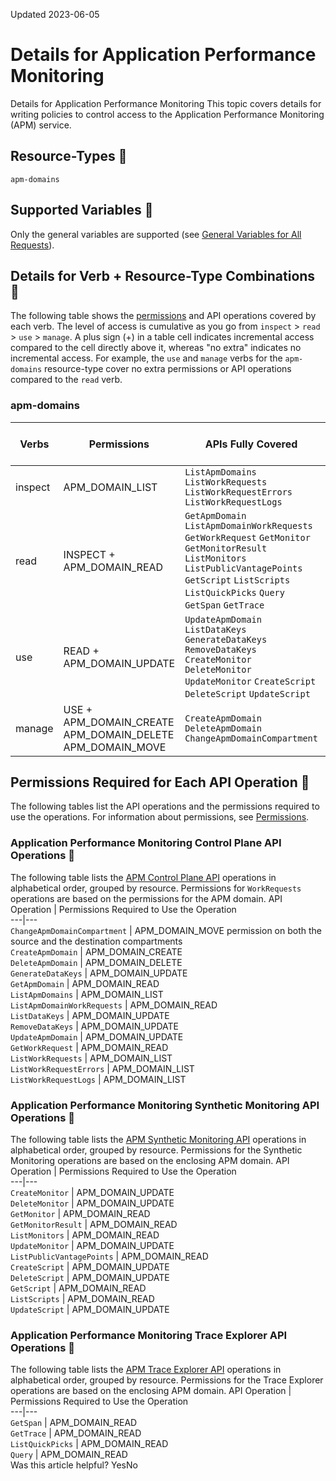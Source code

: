 Updated 2023-06-05
# Details for Application Performance Monitoring
Details for Application Performance Monitoring
This topic covers details for writing policies to control access to the Application Performance Monitoring (APM) service.
## Resource-Types 🔗 
`apm-domains`
## Supported Variables 🔗 
Only the general variables are supported (see [General Variables for All Requests](https://docs.oracle.com/en-us/iaas/Content/Identity/policyreference/policyreference_topic-General_Variables_for_All_Requests.htm "Use the following general variables for all requests")).
## Details for Verb + Resource-Type Combinations 🔗 
The following table shows the [permissions](https://docs.oracle.com/en-us/iaas/Content/Identity/policies/permissions.htm#permissions "Permissions are the atomic units of authorization that control a user's ability to perform operations on resources. Oracle defines all the permissions in the policy language.") and API operations covered by each verb. The level of access is cumulative as you go from `inspect` > `read` > `use` > `manage`. A plus sign (+) in a table cell indicates incremental access compared to the cell directly above it, whereas "no extra" indicates no incremental access.
For example, the `use` and `manage` verbs for the `apm-domains` resource-type cover no extra permissions or API operations compared to the `read` verb.
### apm-domains
Verbs | Permissions | APIs Fully Covered | APIs Partially Covered  
---|---|---|---  
inspect |  APM_DOMAIN_LIST |  `ListApmDomains` `ListWorkRequests` `ListWorkRequestErrors` `ListWorkRequestLogs` |  none  
read |  INSPECT + APM_DOMAIN_READ |  `GetApmDomain` `ListApmDomainWorkRequests` `GetWorkRequest` `GetMonitor` `GetMonitorResult` `ListMonitors` `ListPublicVantagePoints` `GetScript` `ListScripts` `ListQuickPicks` `Query` `GetSpan` `GetTrace` |  none  
use |  READ + APM_DOMAIN_UPDATE |  `UpdateApmDomain` `ListDataKeys` `GenerateDataKeys` `RemoveDataKeys` `CreateMonitor` `DeleteMonitor` `UpdateMonitor` `CreateScript` `DeleteScript` `UpdateScript` |  none  
manage |  USE + APM_DOMAIN_CREATE APM_DOMAIN_DELETE APM_DOMAIN_MOVE |  `CreateApmDomain` `DeleteApmDomain` `ChangeApmDomainCompartment` |  none  
## Permissions Required for Each API Operation 🔗 
The following tables list the API operations and the permissions required to use the operations. For information about permissions, see [Permissions](https://docs.oracle.com/en-us/iaas/Content/Identity/policies/permissions.htm#permissions "Permissions are the atomic units of authorization that control a user's ability to perform operations on resources. Oracle defines all the permissions in the policy language.").
### Application Performance Monitoring Control Plane API Operations 🔗 
The following table lists the [APM Control Plane API](https://docs.oracle.com/iaas/api/#/en/apm-control-plane/latest/) operations in alphabetical order, grouped by resource. Permissions for `WorkRequests` operations are based on the permissions for the APM domain.
API Operation | Permissions Required to Use the Operation  
---|---  
`ChangeApmDomainCompartment` | APM_DOMAIN_MOVE permission on both the source and the destination compartments  
`CreateApmDomain` | APM_DOMAIN_CREATE  
`DeleteApmDomain` | APM_DOMAIN_DELETE  
`GenerateDataKeys` | APM_DOMAIN_UPDATE  
`GetApmDomain` | APM_DOMAIN_READ  
`ListApmDomains` | APM_DOMAIN_LIST  
`ListApmDomainWorkRequests` | APM_DOMAIN_READ  
`ListDataKeys` | APM_DOMAIN_UPDATE  
`RemoveDataKeys` | APM_DOMAIN_UPDATE  
`UpdateApmDomain` | APM_DOMAIN_UPDATE  
`GetWorkRequest` | APM_DOMAIN_READ  
`ListWorkRequests` | APM_DOMAIN_LIST  
`ListWorkRequestErrors` | APM_DOMAIN_LIST  
`ListWorkRequestLogs` | APM_DOMAIN_LIST  
### Application Performance Monitoring Synthetic Monitoring API Operations 🔗 
The following table lists the [APM Synthetic Monitoring API](https://docs.oracle.com/iaas/api/#/en/apm-synthetic-monitoring/latest/) operations in alphabetical order, grouped by resource. Permissions for the Synthetic Monitoring operations are based on the enclosing APM domain.
API Operation | Permissions Required to Use the Operation  
---|---  
`CreateMonitor` | APM_DOMAIN_UPDATE  
`DeleteMonitor` | APM_DOMAIN_UPDATE  
`GetMonitor` | APM_DOMAIN_READ  
`GetMonitorResult` | APM_DOMAIN_READ  
`ListMonitors` | APM_DOMAIN_READ  
`UpdateMonitor` | APM_DOMAIN_UPDATE  
`ListPublicVantagePoints` | APM_DOMAIN_READ  
`CreateScript` | APM_DOMAIN_UPDATE  
`DeleteScript` | APM_DOMAIN_UPDATE  
`GetScript` | APM_DOMAIN_READ  
`ListScripts` | APM_DOMAIN_READ  
`UpdateScript` | APM_DOMAIN_UPDATE  
### Application Performance Monitoring Trace Explorer API Operations 🔗 
The following table lists the [APM Trace Explorer API](https://docs.oracle.com/iaas/api/#/en/apm-trace-explorer/latest/) operations in alphabetical order, grouped by resource. Permissions for the Trace Explorer operations are based on the enclosing APM domain.
API Operation | Permissions Required to Use the Operation  
---|---  
`GetSpan` | APM_DOMAIN_READ  
`GetTrace` | APM_DOMAIN_READ  
`ListQuickPicks` | APM_DOMAIN_READ  
`Query` | APM_DOMAIN_READ  
Was this article helpful?
YesNo


